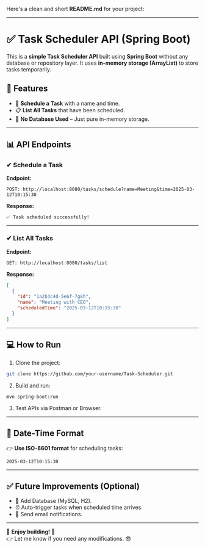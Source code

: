 Here's a clean and short **README.md** for your project:  

---

# ✅ Task Scheduler API (Spring Boot)  

This is a **simple Task Scheduler API** built using **Spring Boot** without any database or repository layer. It uses **in-memory storage (ArrayList)** to store tasks temporarily.  

## 🚀 Features  
- 📅 **Schedule a Task** with a name and time.  
- 📋 **List All Tasks** that have been scheduled.  
- 💾 **No Database Used** – Just pure in-memory storage.  

---

## 📊 API Endpoints  

### ✔ Schedule a Task  
**Endpoint:**  
```
POST: http://localhost:8080/tasks/schedule?name=Meeting&time=2025-03-12T10:15:30
```  
**Response:**  
```
✅ Task scheduled successfully!
```

---

### ✔ List All Tasks  
**Endpoint:**  
```
GET: http://localhost:8080/tasks/list
```  
**Response:**  
```json
[
  {
    "id": "1a2b3c4d-5e6f-7g8h",
    "name": "Meeting with CEO",
    "scheduledTime": "2025-03-12T10:15:30"
  }
]
```

---

## 💻 How to Run  
1. Clone the project:  
```bash
git clone https://github.com/your-username/Task-Scheduler.git
```  
2. Build and run:  
```bash
mvn spring-boot:run
```  
3. Test APIs via Postman or Browser.  

---

## 📅 Date-Time Format  
👉 **Use ISO-8601 format** for scheduling tasks:  
```
2025-03-12T10:15:30
```

---

## ✅ Future Improvements (Optional)  
- 💾 Add Database (MySQL, H2).  
- ⏰ Auto-trigger tasks when scheduled time arrives.  
- 📧 Send email notifications.  

---

🚀 **Enjoy building!** 🚀  
👉 Let me know if you need any modifications. 😎  
